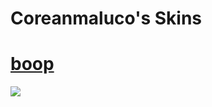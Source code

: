 # Coreanmaluco's Skins

# [boop](https://cdn.discordapp.com/attachments/717134632893808671/797214568861663232/boop.osk)
![](https://osu.ppy.sh/ss/16045390/f3a7)
